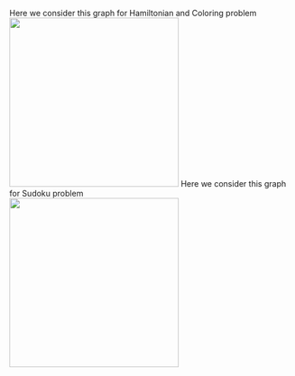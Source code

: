 Here we consider this graph for Hamiltonian and Coloring problem </br>
<img src="https://user-images.githubusercontent.com/26745548/50575254-4e322a00-0e25-11e9-89aa-1beea3157c2e.PNG" width="300">
Here we consider this graph for Sudoku problem</br>
<img src="https://user-images.githubusercontent.com/26745548/50586841-84af8980-0ea5-11e9-8455-655a53423327.gif" width="300">
